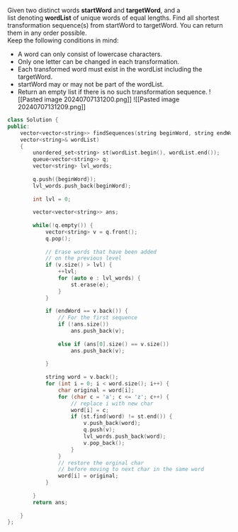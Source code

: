 Given two distinct words **startWord** and **targetWord**, and a list denoting **wordList** of unique words of equal lengths. Find all shortest transformation sequence(s) from startWord to targetWord. You can return them in any order possible.  
Keep the following conditions in mind:

- A word can only consist of lowercase characters.
- Only one letter can be changed in each transformation.
- Each transformed word must exist in the wordList including the targetWord.
- startWord may or may not be part of the wordList.
- Return an empty list if there is no such transformation sequence.
![[Pasted image 20240707131200.png]]
![[Pasted image 20240707131209.png]]

```cpp
class Solution {
public:
    vector<vector<string>> findSequences(string beginWord, string endWord, 
    vector<string>& wordList) 
    {
        unordered_set<string> st(wordList.begin(), wordList.end());
        queue<vector<string>> q;
        vector<string> lvl_words;
        
        q.push({beginWord});
        lvl_words.push_back(beginWord);
        
        int lvl = 0;
        
        vector<vector<string>> ans;
        
        while(!q.empty()) {
            vector<string> v = q.front();
            q.pop();
            
            // Erase words that have been added
            // on the previous level
            if (v.size() > lvl) {
                ++lvl;
                for (auto e : lvl_words) {
                    st.erase(e);
                }
            }
            
            if (endWord == v.back()) {
                // For the first sequence
                if (!ans.size())
                    ans.push_back(v);
                
                else if (ans[0].size() == v.size())
                    ans.push_back(v);
                    
            }
            
            string word = v.back();
            for (int i = 0; i < word.size(); i++) {
                char original = word[i];
                for (char c = 'a'; c <= 'z'; c++) {
                    // replace i with new char
                    word[i] = c;
                    if (st.find(word) != st.end()) {
                        v.push_back(word);
                        q.push(v);
                        lvl_words.push_back(word);
                        v.pop_back();
                    }
                }
                // restore the orginal char
                // before moving to next char in the same word
                word[i] = original;
            }
            
        }
        return ans;
        
    }
};
```